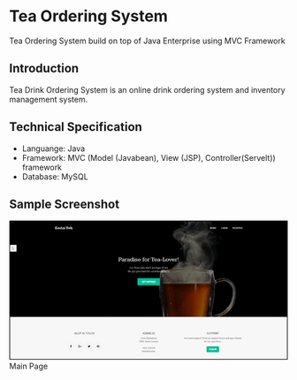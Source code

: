 # Tea Ordering System
 Tea Ordering System build on top of Java Enterprise using MVC Framework

## Introduction
Tea Drink Ordering System is an online drink ordering system and inventory management system.

## Technical Specification 
- Languange: Java
- Framework: MVC (Model (Javabean), View (JSP), Controller(Servelt)) framework
- Database: MySQL<br>
## Sample Screenshot
![mainpage](https://github.com/nbotsduo/Tea-Ordering-System/blob/main/Screenshot/Picture1.png)<br>
Main Page
